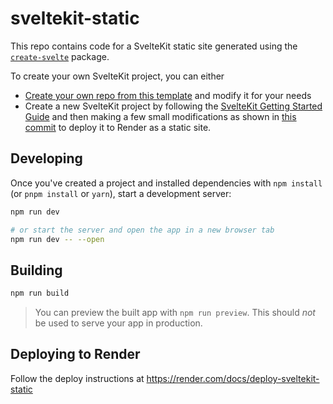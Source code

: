 # sveltekit-static

This repo contains code for a SvelteKit static site generated using the [`create-svelte`](https://github.com/sveltejs/kit/tree/master/packages/create-svelte) package.

To create your own SvelteKit project, you can either

- [Create your own repo from this template](https://github.com/render-examples/sveltekit-static/generate) and modify it for your needs
- Create a new SvelteKit project by following the [SvelteKit Getting Started Guide](https://kit.svelte.dev/docs) and then making a few small modifications as shown in [this commit](https://github.com/render-examples/sveltekit/commit/3ea50803f118da041745fd8cb51094972ac87f3c) to deploy it to Render as a static site.

## Developing

Once you've created a project and installed dependencies with `npm install` (or `pnpm install` or `yarn`), start a development server:

```bash
npm run dev

# or start the server and open the app in a new browser tab
npm run dev -- --open
```

## Building

```bash
npm run build
```

> You can preview the built app with `npm run preview`. This should _not_ be used to serve your app in production.

## Deploying to Render

Follow the deploy instructions at https://render.com/docs/deploy-sveltekit-static

